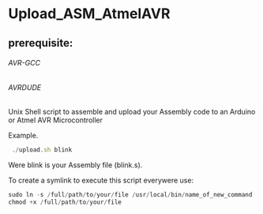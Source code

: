 # Upload_ASM_AtmelAVR

## prerequisite: 
###### AVR-GCC 
###### AVRDUDE 

Unix Shell script to assemble and upload your Assembly code to an Arduino or Atmel AVR Microcontroller <br />

Example. 
 ```javascript
  ./upload.sh blink 
```  
Were blink is your Assembly file (blink.s). <br />
  
To create a symlink to execute this script everywere use:  <br />

 ```javascript
sudo ln -s /full/path/to/your/file /usr/local/bin/name_of_new_command 
chmod +x /full/path/to/your/file 
```
